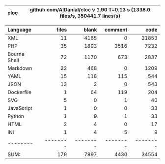 
cloc|github.com/AlDanial/cloc v 1.90  T=0.13 s (1338.0 files/s, 350441.7 lines/s)
--- | ---

Language|files|blank|comment|code
:-------|-------:|-------:|-------:|-------:
XML|11|4165|0|21853
PHP|35|1893|3516|7232
Bourne Shell|72|1170|673|2837
Markdown|22|468|0|1209
YAML|15|118|115|544
JSON|13|2|0|543
Dockerfile|1|64|119|204
SVG|5|0|1|40
JavaScript|1|0|0|33
Python|1|9|1|33
HTML|2|4|0|17
INI|1|4|5|9
--------|--------|--------|--------|--------
SUM:|179|7897|4430|34554
